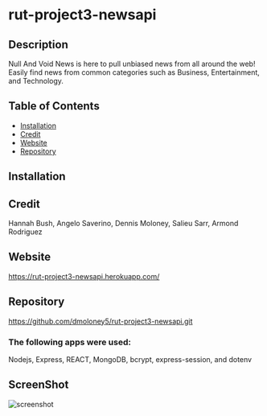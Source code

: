 # rut-project3-newsapi

## Description

Null And Void News is here to pull unbiased news from all around the web! Easily find news from common categories such as Business, Entertainment, and Technology.

## Table of Contents

- [Installation](#installation)
- [Credit](#credit)
- [Website](#Website)
- [Repository](#Repository)

## Installation

## Credit

Hannah Bush, Angelo Saverino, Dennis Moloney, Salieu Sarr, Armond Rodriguez

## Website

https://rut-project3-newsapi.herokuapp.com/

## Repository

https://github.com/dmoloney5/rut-project3-newsapi.git

### The following apps were used:

Nodejs, Express, REACT, MongoDB, bcrypt, express-session, and dotenv

## ScreenShot

![screenshot]()
